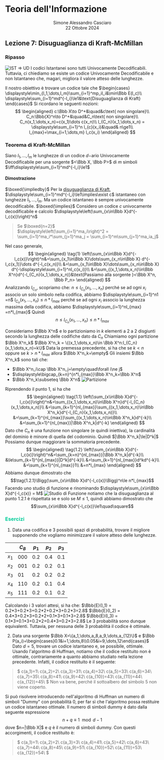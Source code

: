 # Teoria dell'Informazione
<html>
    <div align=center>
    Simone Alessandro Casciaro<br>
    22 Ottobre 2024
    </div>
</html>

## Lezione 7: Disuguaglianza di Kraft-McMillan
### Ripasso
![IST => UD](/img/sottoinsiemi/Istantanei.jpeg)
I codici Istantanei sono tutti Univocamente Decodificabili. Tuttavia, ci chiediamo se esiste un codice Univocamente Decodificabile e non Istantaneo che, magari, migliora il valore atteso delle lunghezze.

Il nostro obiettivo è trovare un codice tale che $\begin{cases}
\displaystyle\min_{l_1,\dots,l_m}\sum_{i=1}^mp_il_i&\min\Bbb E(l_c)\\
\displaystyle\sum_{i=1}^md^{-l_i}\le1&\text{Disuguaglianza di Kraft}
\end{cases}$
Si ricordano le seguenti nozioni:
$$
\begin{aligned}
c:\Bbb X\to D^+&\quad&c\text{ non singolare}\\
C_n:\Bbb{X}^n\to D^+&\quad&C_n\text{ non singolare}\\
C_n(x_1,\dots,x_n)=c(x_1)\dots c(x_n)\\
l_{C_n}(x_1,\dots,x_n) = \displaystyle\sum_{i=1}^n l_{c}(x_i)&\quad& n\ge1\\
l_{max}=\max_{i=1,\dots,m} l_c(x_i)
\end{aligned}
$$

### Teorema di Kraft-McMillan
Siano $l_1,\dots,l_m$ le lunghezze di un codice $d-$ario Univocamente Decodificabile per una sorgente $<\Bbb X, \Bbb P>$ di $m$ simboli $\iff\displaystyle\sum_{i=1}^md^{-l_i}\le1$
#### Dimostrazione
$\boxed{\impliedby}$
Per la [disuguaglianza di Kraft](https://github.com/Alit54/UniMi---Teoria-dell-Informazione/blob/main/pdf/Lez03.pdf), $\displaystyle\sum_{i=1}^md^{-l_i}\le1\implies\exist c$ istantaneo con lunghezze $l_1,\dots,l_m$. Ma un codice istantaneo è sempre univocamente decodificabile.
$\boxed{\implies}$
Considero un codice $c$ univocamente decodificabile e calcolo $\displaystyle\left(\sum_{x\in\Bbb X}d^{-l_c(x)}\right)^n$
> Se $\boxed{n=2}$<br>
$\displaystyle\left(\sum_{i=1}^ma_i\right)^2 = \sum_{i=1}^ma_i*\sum_{j=1}^ma_j = \sum_{i=1}^m\sum_{j=1}^ma_ia_j$

Nel caso generale,
$$
\begin{aligned}
\tag{1}
\left(\sum_{x\in\Bbb X}d^{-l_c(x)}\right)^n&=\sum_{x_1\in\Bbb X}\dots\sum_{x_n\in\Bbb X} d^{-l_c(x_1)}\dots d^{-l_c(x_n)}\\
&=\sum_{x_1\in\Bbb X}\dots\sum_{x_n\in\Bbb X} d^{-\displaystyle\sum_{i=1}^nl_c(x_i)}\\
&=\sum_{(x_1,\dots,x_n)\in\Bbb X^n}d^{-l_{C_n}(x_1,\dots,x_n)}&\text{Passiamo alla sorgente }<\Bbb X^n, \Bbb P_n>
\end{aligned}
$$
Analizzando $l_{C_n}$, scopriamo che:
$n\le l_{C_n}(x_1,\dots,x_n)$ perché se ad ogni $x_i$ associo un solo simbolo nella codifica, abbiamo $\displaystyle\sum_{i=1}^n1 =n$
$l_{C_n}(x_1,\dots,x_n)\le n*l_{max}$ perché se ad ogni $x_i$ associo la lunghezza massima della codifica, abbiamo $\displaystyle\sum_{i=1}^nl_{max} =n*l_{max}$
Quindi $$n\le l_{C_n}(x_1,\dots,x_n)\le n*l_{max}$$

Consideriamo $\Bbb X^n$ e lo partizioniamo in $k$ elementi a $2$ a $2$ disgiunti secondo la lunghezza delle codifiche dato da $C_n$
Chiamiamo ogni partizione $\Bbb X^n_k$
$\Bbb X^n_k = \{(x_1,\dots,x_n)\in \Bbb X^n:l_{C_n}(x_1,\dots,x_n)=k\}$
Data la premessa precedente, si ha che se $k<n$ oppure se $k>n*l_{max}$ allora $\Bbb X^n_k=\empty$
Gli insiemi $\Bbb X^n_k$ sono tali che:

- $\Bbb X^n_i\cap \Bbb X^n_j=\empty\quad\forall i\ne j$
- $\displaystyle\bigcap_{k=n}^{n*l_{max}}\Bbb X^n_k=\Bbb X^n$
- $\Bbb X^n_k\subseteq \Bbb X^n$
![Partizione](/img/kraft-mcmillan/partizione.PNG)

Riprendendo il punto $1$, si ha che
$$
\begin{aligned}
\tag{1.1}
\left(\sum_{x\in\Bbb X}d^{-l_c(x)}\right)^n&=\sum_{(x_1,\dots,x_n)\in\Bbb X^n}d^{-l_{C_n}(x_1,\dots,x_n)}\\
&=\sum_{k=1}^{nl_{max}}\sum_{(x_1,\dots,x_n)\in\Bbb X^n_k}d^{-l_{C_n}(x_1,\dots,x_n)}\\
&=\sum_{k=1}^{nl_{max}}\sum_{(x_1,\dots,x_n)\in\Bbb X^n_k}d^{-k}\\
&=\sum_{k=1}^{nl_{max}}|\Bbb X^n_k|d^{-k}
\end{aligned}
$$
Dato che $C_n$ è una funzione non singolare (e quindi iniettiva), la cardinalità del dominio è minore di quella del codominio. Quindi $|\Bbb X^n_k|\le|D^k|$ Possiamo dunque maggiorare la sommatoria precedente.
$$
\begin{aligned}
\tag{1.2}
\left(\sum_{x\in\Bbb X}d^{-l_c(x)}\right)^n&=\sum_{k=n}^{nl_{max}}|\Bbb X^n_k|d^{-k}\\
&\le\sum_{k=1}^{nl_{max}}|D^k|d^{-k}\\
&=\sum_{k=1}^{nl_{max}}d^kd^{-k}\\
&=\sum_{k=1}^{nl_{max}}1\\
&=n*l_{max}
\end{aligned}
$$
Abbiamo dunque dimostrato che $$\tag{1.2.1}\Bigg(\sum_{x\in\Bbb X}d^{-l_c(x)}\Bigg)^n\le n*l_{max}$$
Facendo uno studio di funzione e rinominando $\displaystyle\sum_{x\in\Bbb X}d^{-l_c(x)} = M$ 
![Studio di Funzione](/img/kraft-mcmillan/studio.PNG)
notiamo che la disuguaglianza al punto $1.2.1$ è rispettata se e solo se $M\le1$, quindi abbiamo dimostrato che $$\sum_{x\in\Bbb X}d^{-l_c(x)}\le1\quad\square$$

### <font color=00cc99>Esercizi</font>
1. Data una codifica e 3 possibili spazi di probabilità, trovare il migliore supponendo che vogliamo minimizzare il valore atteso delle lunghezze.

| | $C_B$ | $p_1$ | $p_2$ | $p_3$
|---|---|---|---|---|
| $x_1$ | $000$ | $0.2$ | $0.4$ | $0.1$
| $x_2$ | $001$ | $0.2$ | $0.2$ | $0.1$
| $x_3$ | $01$ | $0.2$ | $0.2$ | $0.2$
| $x_4$ | $110$ | $0.2$ | $0.1$ | $0.4$ 
| $x_5$ | $111$ | $0.2$ | $0.1$ | $0.2$

Calcolando i 3 valori attesi, si ha che:
$\Bbb{E}(l_1) = 0.2*3+0.2*3+0.2*2+0.2*3+0.2*3=2.8$
$\Bbb{E}(l_2) = 0.4*3+0.2*3+0.2*2+0.1*3+0.1*3=2.8$
$\Bbb{E}(l_3) = 0.1*3+0.1*3+0.2*2+0.4*3+0.2*3=2.8$
Le 3 probabilità sono dunque equivalenti. Tuttavia, per nessuna delle 3 probabilità il codice è ottimale.

2. Data una sorgente $\Bbb X=\{a_1,\dots,a_8,a_9,\dots,a_{12}\}$ e $\Bbb P(a_i)=\begin{cases}0.1&i=1,\dots,8\\0.05&i=9,\dots,12\end{cases}$
Dato $d=5$, trovare un codice istantaneo e, se possibile, ottimale.
Usando l'algoritmo di Huffman, notiamo che il codice restituito non è ottimale, contrariamente a quanto abbiamo studiato nella lezione precedente. Infatti, il codice restituito è il seguente:
> $
c(a_1)=1\\
c(a_2)=2\\
c(a_3)=31\\
c(a_4)=32\\
c(a_5)=33\\
c(a_6)=34\\
c(a_7)=35\\
c(a_8)=41\\
c(a_9)=42\\
c(a_{10})=43\\
c(a_{11})=44\\
c(a_{12})=45\\
$ Non va bene, perché il sottoalbero del simbolo $5$ non viene coperto.

Si può risolvere introducendo nell'algoritmo di Huffman un numero di simboli "Dummy" con probabilità $0$, per far sì che l'algoritmo possa restituire un codice istantaneo ottimale. Il numero di simboli dummy è dato dalla seguente espressione
$$n+q\equiv 1\mod{d-1}$$ dove $n=|\Bbb X|$ e $q$ è il numero di simboli dummy. Con questi accorgimenti, il codice restituito è:
> $
c(a_1)=1\\
c(a_2)=2\\
c(a_3)=3\\
c(a_4)=41\\
c(a_5)=42\\
c(a_6)=43\\
c(a_7)=44\\
c(a_8)=45\\
c(a_9)=51\\
c(a_{10})=52\\
c(a_{11})=53\\
c(a_{12})=54\\
$